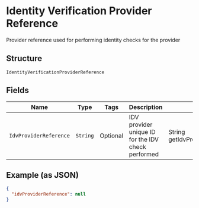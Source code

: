 
# Identity Verification Provider Reference

Provider reference used for performing identity checks for the provider

## Structure

`IdentityVerificationProviderReference`

## Fields

| Name | Type | Tags | Description | Getter | Setter |
|  --- | --- | --- | --- | --- | --- |
| `IdvProviderReference` | `String` | Optional | IDV provider unique ID for the IDV check performed | String getIdvProviderReference() | setIdvProviderReference(String idvProviderReference) |

## Example (as JSON)

```json
{
  "idvProviderReference": null
}
```

